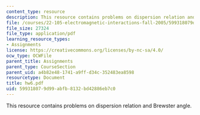 ```yaml
---
content_type: resource
description: This resource contains problems on dispersion relation and Brewster angle.
file: /courses/22-105-electromagnetic-interactions-fall-2005/599318079d99abfb8132bd42886eb7c0_hw6.pdf
file_size: 27324
file_type: application/pdf
learning_resource_types:
- Assignments
license: https://creativecommons.org/licenses/by-nc-sa/4.0/
ocw_type: OCWFile
parent_title: Assignments
parent_type: CourseSection
parent_uid: a4b82e48-1741-a9ff-d34c-352483ea8598
resourcetype: Document
title: hw6.pdf
uid: 59931807-9d99-abfb-8132-bd42886eb7c0
---
```

This resource contains problems on dispersion relation and Brewster angle.